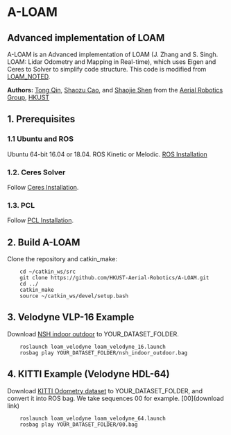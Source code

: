 # A-LOAM
## Advanced implementation of LOAM


A-LOAM is an Advanced implementation of LOAM (J. Zhang and S. Singh. LOAM: Lidar Odometry and Mapping in Real-time), which uses Eigen and Ceres to Solver to simplify code structure. This code is modified from [LOAM_NOTED](https://github.com/cuitaixiang/LOAM_NOTED).


**Authors:** [Tong Qin](http://www.qintonguav.com), [Shaozu Cao](https://github.com/shaozu/LOAM_NOTED), and [Shaojie Shen](http://www.ece.ust.hk/ece.php/profile/facultydetail/eeshaojie) from the [Aerial Robotics Group](http://uav.ust.hk/), [HKUST](https://www.ust.hk/)


## 1. Prerequisites
### 1.1 **Ubuntu** and **ROS**
Ubuntu 64-bit 16.04 or 18.04.
ROS Kinetic or Melodic. [ROS Installation](http://wiki.ros.org/ROS/Installation)


### 1.2. **Ceres Solver**
Follow [Ceres Installation](http://ceres-solver.org/installation.html).

### 1.3. **PCL**
Follow [PCL Installation](http://www.pointclouds.org/downloads/linux.html).


## 2. Build A-LOAM
Clone the repository and catkin_make:

```
    cd ~/catkin_ws/src
    git clone https://github.com/HKUST-Aerial-Robotics/A-LOAM.git
    cd ../
    catkin_make
    source ~/catkin_ws/devel/setup.bash
```

## 3. Velodyne VLP-16 Example
Download [NSH indoor outdoor](https://drive.google.com/file/d/1s05tBQOLNEDDurlg48KiUWxCp-YqYyGH/view) to YOUR_DATASET_FOLDER. 

```
    roslaunch loam_velodyne loam_velodyne_16.launch
    rosbag play YOUR_DATASET_FOLDER/nsh_indoor_outdoor.bag
```


## 4. KITTI Example (Velodyne HDL-64)
Download [KITTI Odometry dataset](http://www.cvlibs.net/datasets/kitti/eval_odometry.php) to YOUR_DATASET_FOLDER, and convert it into ROS bag. We take sequences 00 for example. [00](download link)

```
    roslaunch loam_velodyne loam_velodyne_64.launch
    rosbag play YOUR_DATASET_FOLDER/00.bag
```

